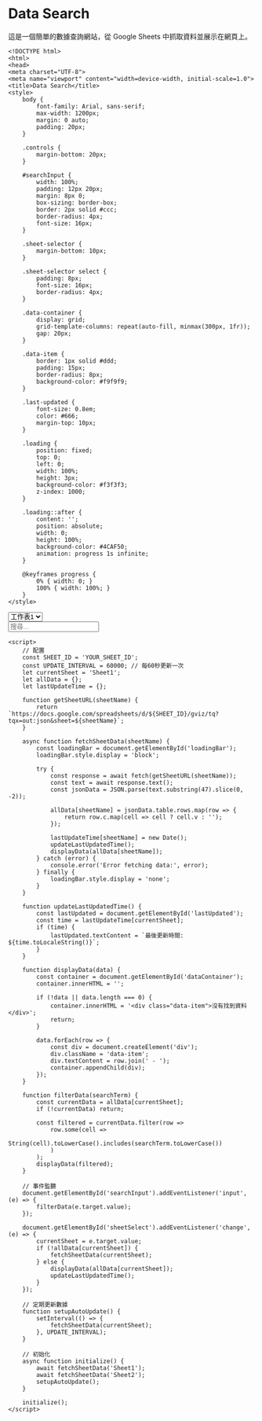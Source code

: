 # Data Search

這是一個簡單的數據查詢網站，從 Google Sheets 中抓取資料並展示在網頁上。

    <!DOCTYPE html>
    <html>
    <head>
    <meta charset="UTF-8">
    <meta name="viewport" content="width=device-width, initial-scale=1.0">
    <title>Data Search</title>
    <style>
        body {
            font-family: Arial, sans-serif;
            max-width: 1200px;
            margin: 0 auto;
            padding: 20px;
        }
        
        .controls {
            margin-bottom: 20px;
        }
        
        #searchInput {
            width: 100%;
            padding: 12px 20px;
            margin: 8px 0;
            box-sizing: border-box;
            border: 2px solid #ccc;
            border-radius: 4px;
            font-size: 16px;
        }
        
        .sheet-selector {
            margin-bottom: 10px;
        }
        
        .sheet-selector select {
            padding: 8px;
            font-size: 16px;
            border-radius: 4px;
        }
        
        .data-container {
            display: grid;
            grid-template-columns: repeat(auto-fill, minmax(300px, 1fr));
            gap: 20px;
        }
        
        .data-item {
            border: 1px solid #ddd;
            padding: 15px;
            border-radius: 8px;
            background-color: #f9f9f9;
        }

        .last-updated {
            font-size: 0.8em;
            color: #666;
            margin-top: 10px;
        }

        .loading {
            position: fixed;
            top: 0;
            left: 0;
            width: 100%;
            height: 3px;
            background-color: #f3f3f3;
            z-index: 1000;
        }

        .loading::after {
            content: '';
            position: absolute;
            width: 0;
            height: 100%;
            background-color: #4CAF50;
            animation: progress 1s infinite;
        }

        @keyframes progress {
            0% { width: 0; }
            100% { width: 100%; }
        }
    </style>
</head>
<body>
    <div class="controls">
        <div class="sheet-selector">
            <select id="sheetSelect">
                <option value="Sheet1">工作表1</option>
                <option value="Sheet2">工作表2</option>
            </select>
        </div>
        <input type="text" id="searchInput" placeholder="搜尋...">
    </div>
    <div id="lastUpdated" class="last-updated"></div>
    <div id="loadingBar" class="loading" style="display: none;"></div>
    <div id="dataContainer" class="data-container"></div>

    <script>
        // 配置
        const SHEET_ID = 'YOUR_SHEET_ID';
        const UPDATE_INTERVAL = 60000; // 每60秒更新一次
        let currentSheet = 'Sheet1';
        let allData = {};
        let lastUpdateTime = {};

        function getSheetURL(sheetName) {
            return `https://docs.google.com/spreadsheets/d/${SHEET_ID}/gviz/tq?tqx=out:json&sheet=${sheetName}`;
        }

        async function fetchSheetData(sheetName) {
            const loadingBar = document.getElementById('loadingBar');
            loadingBar.style.display = 'block';

            try {
                const response = await fetch(getSheetURL(sheetName));
                const text = await response.text();
                const jsonData = JSON.parse(text.substring(47).slice(0, -2));
                
                allData[sheetName] = jsonData.table.rows.map(row => {
                    return row.c.map(cell => cell ? cell.v : '');
                });

                lastUpdateTime[sheetName] = new Date();
                updateLastUpdatedTime();
                displayData(allData[sheetName]);
            } catch (error) {
                console.error('Error fetching data:', error);
            } finally {
                loadingBar.style.display = 'none';
            }
        }

        function updateLastUpdatedTime() {
            const lastUpdated = document.getElementById('lastUpdated');
            const time = lastUpdateTime[currentSheet];
            if (time) {
                lastUpdated.textContent = `最後更新時間: ${time.toLocaleString()}`;
            }
        }

        function displayData(data) {
            const container = document.getElementById('dataContainer');
            container.innerHTML = '';

            if (!data || data.length === 0) {
                container.innerHTML = '<div class="data-item">沒有找到資料</div>';
                return;
            }

            data.forEach(row => {
                const div = document.createElement('div');
                div.className = 'data-item';
                div.textContent = row.join(' - ');
                container.appendChild(div);
            });
        }

        function filterData(searchTerm) {
            const currentData = allData[currentSheet];
            if (!currentData) return;

            const filtered = currentData.filter(row => 
                row.some(cell => 
                    String(cell).toLowerCase().includes(searchTerm.toLowerCase())
                )
            );
            displayData(filtered);
        }

        // 事件監聽
        document.getElementById('searchInput').addEventListener('input', (e) => {
            filterData(e.target.value);
        });

        document.getElementById('sheetSelect').addEventListener('change', (e) => {
            currentSheet = e.target.value;
            if (!allData[currentSheet]) {
                fetchSheetData(currentSheet);
            } else {
                displayData(allData[currentSheet]);
                updateLastUpdatedTime();
            }
        });

        // 定期更新數據
        function setupAutoUpdate() {
            setInterval(() => {
                fetchSheetData(currentSheet);
            }, UPDATE_INTERVAL);
        }

        // 初始化
        async function initialize() {
            await fetchSheetData('Sheet1');
            await fetchSheetData('Sheet2');
            setupAutoUpdate();
        }

        initialize();
    </script>
</body>
</html>
